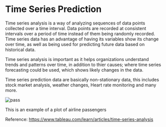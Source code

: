# Time Series Prediction

Time series analysis is a way of analyzing sequences of data points collected over a time interval. Data points are recorded at consistent intervals over a period of time instead of them being randomly recorded. Time series data has an advantage of having its variables show its change over time, as well as being used for predicting future data based on historical data.

Time series analysis is important as it helps organizations understand trends and patterns over time, in addition to thier causes; where time series forecasting could be used, which shows likely changes in the data.

Time series prediction data are basically non-stationary data, this includes stock market analysis, weather changes, Heart rate monitoring and many more.

![pass](https://user-images.githubusercontent.com/62629426/224587004-4d1b7195-3c5e-44a2-bbfd-ba8b8ad1ce54.png)

This is an example of a plot of airline passengers

Reference: https://www.tableau.com/learn/articles/time-series-analysis
